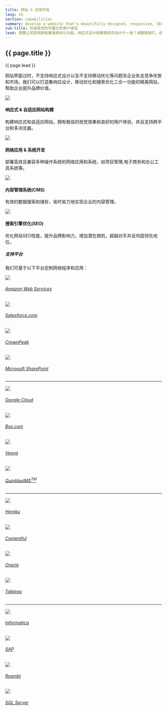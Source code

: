 ```yaml
---
title: 网站 & 应用开发
lang: zh
section: capabilities
summary: Develop a website that's beautifully designed, responsive, SEO optimized, and mobile-ready with InnoCellence.
sub-title: 创造愉悦的可量化的用户体验
lead: 想要公司官网拥有集搜索优化功能，响应式设计和精美网页设计于一身？请跟随我们，成为品牌树立者。
---
```


<section>
  <h2>{{ page.title }}</h2>
  <div class="intro">
    <p class="lead">{{ page.lead }}</p>
  </div>
</section>

网站界面过时，不支持响应式设计以及不支持移动优化等问题另企业失去竞争优势和市场。我们可以打造集响应设计，移动优化和搜索优化三合一功能的精美网站，帮助企业提升品牌价值。

<section>
  <div class="container">
    <div class="row">
      <div class="col-m8 col-l6">
        <div class="col-t3 col-m4 col-l6">
          <img src="{{ site.baseurl }}/assets/img/capabilities/capabilities_AP_responsive.png">
          <h4>响应式 &amp; 自适应网站构建</h4><p>构建响应式和自适应网站，拥有极佳的视觉效果和良好的用户体验，并且支持跨平台和多浏览器。</p>
        </div>
        <div class="col-t3 col-m4 col-l6">
          <img src="{{ site.baseurl }}/assets/img/capabilities/capabilities_AP_system.png">
          <h4>网络应用 &amp; 系统开发</h4><p>部署高效且兼容多种操作系统的网络应用和系统，如项目管理,电子商务和办公工具系统等。</p>
        </div>
      </div>
      <div class="col-m8 col-l6">
        <div class="col-t3 col-m4 col-l6">
          <img src="{{ site.baseurl }}/assets/img/capabilities/capabilities_AP_cms.png">
          <h4>内容管理系统(CMS)</h4><p>有效的数据搜索和储存，省时省力地实现企业的内容管理。</p>
        </div>
        <div class="col-t3 col-m4 col-l6">
          <img src="{{ site.baseurl }}/assets/img/capabilities/capabilities_AP_seo.png">
          <h4>搜索引擎优化(SEO)</h4><p>优化网站SEO性能，提升品牌影响力，增加潜在商机，超越对手并且巩固领先地位。</p>
        </div>        
      </div>
    </div>  
  </div>
</section>


<section>
  <div class="container">
    <h5 class="section-title">支持平台</h5>
    <p>我们可基于以下平台定制网络程序和应用：</p>
    <div class="logo-group">
      <div class="set">
        <div class="centered">
          <a href="http://aws.amazon.com/" class="img-filter" target="_blank">
            <img src="{{ site.baseurl }}/assets/img/capabilities/logo/aws.png">
            <h6>Amazon Web Services</h6>
          </a>
        </div>
        <div class="centered">
          <a href="https://www.salesforce.com/" class="img-filter" target="_blank">
            <img src="{{ site.baseurl }}/assets/img/capabilities/logo/salesforce.png"> 
            <h6>Salesforce.com</h6>
          </a>
        </div>
      </div>
      <div class="set">
        <div class="centered">
          <a href="http://www.crownpeak.com/" class="img-filter" target="_blank">
            <img src="{{ site.baseurl }}/assets/img/capabilities/logo/crownpeak.png">
            <h6>CrownPeak</h6>
          </a>
        </div>
        <div class="centered">
          <a href="https://products.office.com/en-us/sharepoint/collaboration" class="img-filter" target="_blank">
            <img src="{{ site.baseurl }}/assets/img/capabilities/logo/sharepoint.png"> 
            <h6>Microsoft SharePoint</h6>
          </a>
        </div>
      </div>
    </div>
    <hr>
    <div class="logo-group">
      <div class="set">
        <div class="centered">
          <a href="https://cloud.google.com/" class="img-filter" target="_blank">
            <img src="{{ site.baseurl }}/assets/img/capabilities/logo/google.png">
            <h6>Google Cloud</h6>
          </a>
        </div>
        <div class="centered">
          <a href="https://www.box.com" target="_blank" class="img-filter">
            <img src="{{ site.baseurl }}/assets/img/capabilities/logo/box.png"> 
            <h6>Box.com</h6>
          </a>  
        </div>
      </div> 
      <div class="set">
        <div class="centered">
        <a href="https://www.veeva.com/" class="img-filter" target="_blank">
          <img src="{{ site.baseurl }}/assets/img/capabilities/logo/veeva.png">
          <h6>Veeva</h6>
        </a>
        </div>
        <div class="centered">
          <a href="https://www.quintilesims.com/" class="img-filter" target="_blank">
            <img src="{{ site.baseurl }}/assets/img/capabilities/logo/quintilesims.png">
            <h6>QuintilesIMS<sup>TM</sup></h6>
          </a>  
        </div>
      </div>
    </div>
    <hr>
    <div class="logo-group">
      <div class="set">
        <div class="centered">
          <a href="https://www.heroku.com/" class="img-filter" target="_blank">
            <img src="{{ site.baseurl }}/assets/img/capabilities/logo/heroku.png">
            <h6>Heroku</h6>
          </a>
        </div>
        <div class="centered">
          <a href="https://www.contentful.com/" target="_blank" class="img-filter">
            <img src="{{ site.baseurl }}/assets/img/capabilities/logo/contentful.png">
            <h6>Contentful</h6>
          </a>   
        </div>
      </div> 
      <div class="set">
        <div class="centered">
          <a href="https://www.oracle.com/index.html" class="img-filter" target="_blank">
            <img src="{{ site.baseurl }}/assets/img/capabilities/logo/oracle.png">
            <h6>Oracle</h6>
          </a>
        </div>
        <div class="centered">
          <a href="https://www.tableau.com/" class="img-filter" target="_blank">
            <img src="{{ site.baseurl }}/assets/img/capabilities/logo/tableau.png">
            <h6>Tableau</h6>
          </a>  
        </div>
      </div>
    </div>
    <hr>
    <div class="logo-group">
      <div class="set">
        <div class="centered">
          <a href="https://www.informatica.com" class="img-filter" target="_blank">
            <img src="{{ site.baseurl }}/assets/img/capabilities/logo/informatica.png">
            <h6>Informatica</h6>
          </a>
        </div>
        <div class="centered">
          <a href="https://www.sap.com/index.html" target="_blank" class="img-filter">
            <img src="{{ site.baseurl }}/assets/img/capabilities/logo/sap.png">
            <h6>SAP</h6>
          </a>  
        </div>
      </div> 
      <div class="set">
        <div class="centered">
          <a href="https://roambi.com/" class="img-filter" target="_blank">
            <img src="{{ site.baseurl }}/assets/img/capabilities/logo/roambi.png">
            <h6>Roambi</h6>
          </a>  
        </div>
        <div class="centered">
          <a href="https://www.microsoft.com/en-us/sql-server/sql-server-2016" class="img-filter" target="_blank">
            <img src="{{ site.baseurl }}/assets/img/capabilities/logo/sql.png">
            <h6>SQL Server</h6>
          </a>  
        </div>
      </div>
    </div>
  </div>
</section>   